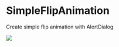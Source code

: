 # SimpleFlipAnimation

Create simple flip animation with AlertDialog

![](https://i.ibb.co/VgPhRb5/ezgif-com-video-to-gif.gif)